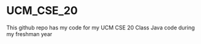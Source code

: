# UCM_CSE_20

This github repo has my code for my UCM CSE 20 Class Java code during my freshman year
